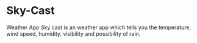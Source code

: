# Sky-Cast
Weather App
Sky cast is an weather app which tells you the temperature, wind speed, humidity, visibility and possibility of rain.
